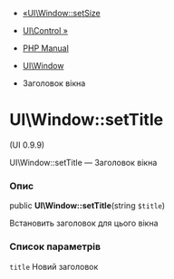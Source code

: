 - [«UI\Window::setSize](ui-window.setsize.md)
- [UI\Control »](class.ui-control.md)

- [PHP Manual](index.md)
- [UI\Window](class.ui-window.md)
- Заголовок вікна

# UI\Window::setTitle

(UI 0.9.9)

UI\Window::setTitle — Заголовок вікна

### Опис

public **UI\Window::setTitle**(string `$title`)

Встановить заголовок для цього вікна

### Список параметрів

`title`
Новий заголовок
